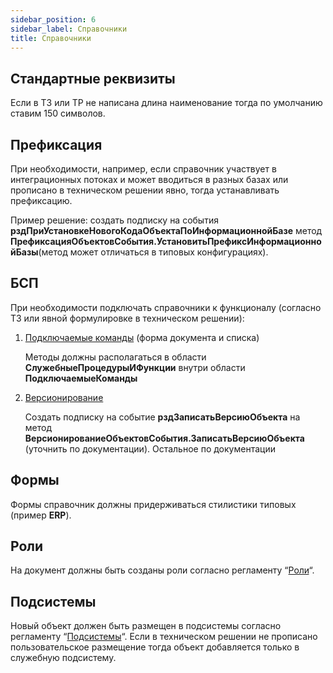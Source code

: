 ```yaml
---
sidebar_position: 6
sidebar_label: Справочники
title: Справочники
---
```


## Стандартные реквизиты

Если в ТЗ или ТР не написана длина наименование тогда по умолчанию ставим 150 символов.

## Префиксация

При необходимости, например, если справочник участвует в интеграционных потоках и может вводиться в разных базах или прописано в техническом решении явно, тогда устанавливать префиксацию.

Пример решение: cоздать подписку на события **рздПриУстановкеНовогоКодаОбъектаПоИнформационнойБазе** метод **ПрефиксацияОбъектовСобытия.УстановитьПрефиксИнформационнойБазы**(метод может отличаться в типовых конфигурациях).

## БСП

При необходимости подключать справочники к функционалу (согласно ТЗ или явной формулировке в техническом решении):

1. [Подключаемые команды](https://its.1c.ru/db/bsp319doc#content:4:hdoc:issogl2_%D0%BD%D0%B0%D1%81%D1%82%D1%80%D0%BE%D0%B9%D0%BA%D0%B038) (форма документа и списка)
   
   Методы должны располагаться в области **СлужебныеПроцедурыИФункции** внутри области **ПодключаемыеКоманды**

2. [Версионирование](https://its.1c.ru/db/bsp319doc#content:4:hdoc:issogl2_%D0%BD%D0%B0%D1%81%D1%82%D1%80%D0%BE%D0%B9%D0%BA%D0%B08)
  
   Создать подписку на событие **рздЗаписатьВерсиюОбъекта** на метод **ВерсионированиеОбъектовСобытия.ЗаписатьВерсиюОбъекта** (уточнить по документации). Остальное по документации

## Формы

Формы справочник должны придерживаться стилистики типовых  (пример **ERP**).

## Роли

На документ должны быть созданы роли согласно регламенту “[Роли](roles.md)“.

## Подсистемы

Новый объект должен быть размещен в подсистемы согласно регламенту “[Подсистемы](subsystem.md)“. Если в техническом решении не прописано пользовательское размещение тогда объект добавляется только в служебную подсистему.